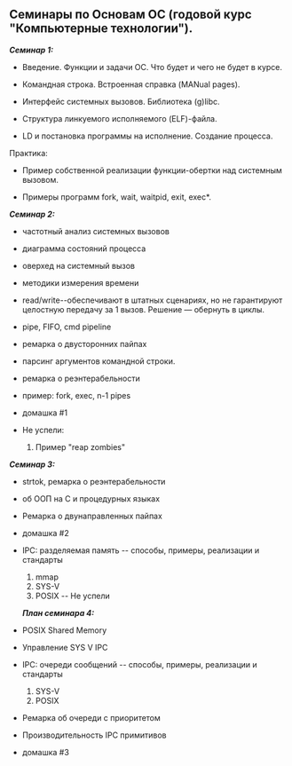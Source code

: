 Семинары по Основам ОС (годовой курс "Компьютерные технологии").
---------------------------------------------------------------------------------

***Семинар 1:*** 

 - Введение. Функции и задачи ОС. Что будет и чего не будет в курсе. 

- Командная строка. Встроенная справка (MANual pages).

- Интерфейс системных вызовов. Библиотека (g)libc. 

- Структура линкуемого исполняемого (ELF)-файла. 

- LD и постановка программы на исполнение. Создание процесса.

Практика:

- Пример собственной реализации функции-обертки над системным вызовом.

- Примеры программ fork, wait, waitpid, exit, exec*.</p>




***Семинар 2:***
 
- частотный анализ системных вызовов
- диаграмма состояний процесса

- оверхед на системный вызов
- методики измерения времени

- read/write--обеспечивают в штатных сценариях, но не гарантируют целостную передачу за 1 вызов. Решение — обернуть в циклы.
- pipe, FIFO, cmd pipeline
- ремарка о двусторонних пайпах

- парсинг аргументов командной строки.
- ремарка о реэнтерабельности
- пример: fork, exec, n-1 pipes
- домашка #1
- Не успели: 
  1) Пример "reap zombies"

***Семинар 3:***
- strtok, ремарка о реэнтерабельности
- об ООП на С и процедурных языках
- Ремарка о двунаправленных пайпах
- домашка #2

- IPC: разделяемая память -- способы, примеры, реализации и стандарты
  1) mmap
  2) SYS-V
  3) POSIX -- Не успели
  
  ***План семинара 4:***
- POSIX Shared Memory
- Управление SYS V IPC

- IPC: очереди сообщений -- способы, примеры, реализации и стандарты
  1) SYS-V
  2) POSIX
- Ремарка об очереди с приоритетом

- Производительность IPC примитивов
- домашка #3


